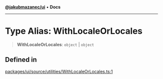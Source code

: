 [**@jakubmazanec/ui**](../README.md) • **Docs**

---

# Type Alias: WithLocaleOrLocales

> **WithLocaleOrLocales**: `object` \| `object`

## Defined in

[packages/ui/source/utilities/WithLocaleOrLocales.ts:1](https://github.com/jakubmazanec/tools/blob/28bd44b020b25cf8f9b96b5a385bb7c918cf32ab/packages/ui/source/utilities/WithLocaleOrLocales.ts#L1)
